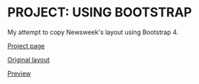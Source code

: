 # PROJECT: USING BOOTSTRAP
My attempt to copy Newsweek's layout using Bootstrap 4.

[Project page](https://www.theodinproject.com/courses/html5-and-css3/lessons/using-bootstrap)

[Original layout](http://web.archive.org/web/20180524235252/http://www.newsweek.com/)

[Preview](https://htmlpreview.github.io/?https://github.com/nmacawile/newsweek/blob/master/index.html)
